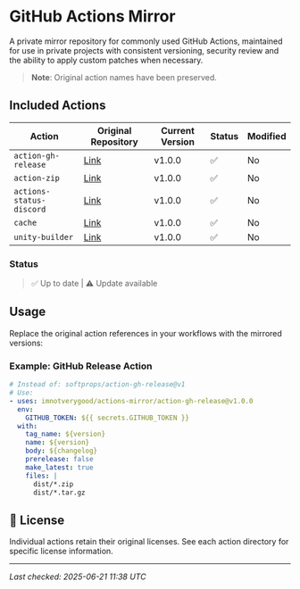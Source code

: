 # GitHub Actions Mirror

A private mirror repository for commonly used GitHub Actions, maintained for use in private projects with consistent versioning, security review and the ability to apply custom patches when necessary.

> **Note**: Original action names have been preserved.

## Included Actions

| Action | Original Repository | Current Version | Status | Modified |
|--------|-------------------|-----------------|---------|-----------|
| `action-gh-release` | [Link](https://github.com/softprops/action-gh-release) | v1.0.0 | ✅ | No |
| `action-zip` | [Link](https://github.com/vimtor/action-zip) | v1.0.0 | ✅ | No |
| `actions-status-discord` | [Link](https://github.com/sarisia/actions-status-discord) | v1.0.0 | ✅ | No |
| `cache` | [Link](https://github.com/imnotverygood/cache) | v1.0.0 | ✅ | No |
| `unity-builder` | [Link](https://github.com/game-ci/unity-builder) | v1.0.0 | ✅ | No |

### Status
> ✅ Up to date | ⚠️ Update available

## Usage

Replace the original action references in your workflows with the mirrored versions:

### Example: GitHub Release Action

```yaml
# Instead of: softprops/action-gh-release@v1
# Use:
- uses: imnotverygood/actions-mirror/action-gh-release@v1.0.0
  env:
    GITHUB_TOKEN: ${{ secrets.GITHUB_TOKEN }}
  with:
    tag_name: ${version}
    name: ${version}
    body: ${changelog}
    prerelease: false
    make_latest: true
    files: |
      dist/*.zip
      dist/*.tar.gz
```

## 📄 License

Individual actions retain their original licenses. See each action directory for specific license information.

---


*Last checked: 2025-06-21 11:38 UTC*
